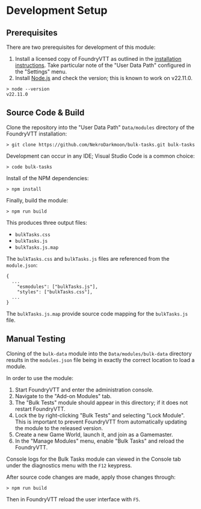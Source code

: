 # Development Setup


## Prerequisites

There are two prerequisites for development of this module:
1. Install a licensed copy of FoundryVTT as outlined in the [installation instructions](https://foundryvtt.com/article/installation/).  Take particular note of the "User Data Path" configured in the "Settings" menu.
2. Install [Node.js](https://nodejs.org/) and check the version; this is known to work on v22.11.0.

```
> node --version
v22.11.0
```


## Source Code & Build

Clone the repository into the "User Data Path" `Data/modules` directory of the FoundryVTT installation:
```
> git clone https://github.com/NekroDarkmoon/bulk-tasks.git bulk-tasks
```

Development can occur in any IDE; Visual Studio Code is a common choice:
```
> code bulk-tasks
```

Install of the NPM dependencies:
```
> npm install
```

Finally, build the module:
```
> npm run build
```

This produces three output files:
* `bulkTasks.css`
* `bulkTasks.js`
* `bulkTasks.js.map`

The `bulkTasks.css` and `bulkTasks.js` files are referenced from the `module.json`:
```
{
  ...
	"esmodules": ["bulkTasks.js"],
	"styles": ["bulkTasks.css"],
  ...
}
```

The `bulkTasks.js.map` provide source code mapping for the `bulkTasks.js` file.


## Manual Testing

Cloning of the `bulk-data` module into the `Data/modules/bulk-data` directory results in the `modules.json` file being in exactly the correct location to load a module.

In order to use the module:
1. Start FoundryVTT and enter the administration console.
2. Navigate to the "Add-on Modules" tab.
3. The "Bulk Tests" module should appear in this directory; if it does not restart FoundryVTT.
4. Lock the by right-clicking "Bulk Tests" and selecting "Lock Module".  This is important to prevent FoundryVTT from automatically updating the module to the released version.
5. Create a new Game World, launch it, and join as a Gamemaster.
6. In the "Manage Modules" menu, enable "Bulk Tasks" and reload the FoundryVTT.

Console logs for the Bulk Tasks module can viewed in the Console tab under the diagnostics menu with the `F12` keypress.

After source code changes are made, apply those changes through:
```
> npm run build
```

Then in FoundryVTT reload the user interface with `F5`.
